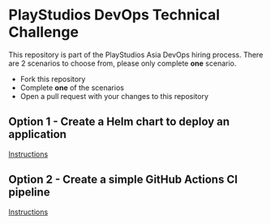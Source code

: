 # PlayStudios DevOps Technical Challenge

This repository is part of the PlayStudios Asia DevOps hiring process. There are 2 scenarios to choose from, please only complete **one** scenario.

- Fork this repository
- Complete **one** of the scenarios
- Open a pull request with your changes to this repository

## Option 1 - Create a Helm chart to deploy an application

[Instructions](./option-helm.md)

## Option 2 - Create a simple GitHub Actions CI pipeline

[Instructions](./option-pipeline.md)
